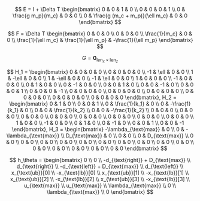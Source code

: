 $$
E = I + \Delta T \begin{bmatrix}
0 & 0 & 1 & 0 \\
0 & 0 & 0 & 1 \\
0 & \frac{g m_p}{m_c} & 0 & 0 \\
0 & \frac{g (m_c + m_p)}{\ell m_c} & 0 & 0
\end{bmatrix}
$$

$$
F = \Delta T \begin{bmatrix}
0 & 0 & 0 \\
0 & 0 & 0 \\
\frac{1}{m_c} & 0 & 0 \\
\frac{1}{\ell m_c} & \frac{1}{\ell m_p} & -\frac{1}{\ell m_p}
\end{bmatrix}
$$

$$
G = \mathbf{0}_{\text{len}_x \times \text{len}_z}
$$

$$
H_1 = \begin{bmatrix}
0 & 0 & 0 & 0 \\
0 & 0 & 0 & 0 \\
-1 & \ell & 0 & 0 \\
1 & -\ell & 0 & 0 \\
1 & -\ell & 0 & 0 \\
-1 & \ell & 0 & 0 \\
1 & 0 & 0 & 0 \\
-1 & 0 & 0 & 0 \\
0 & 1 & 0 & 0 \\
0 & -1 & 0 & 0 \\
0 & 0 & 1 & 0 \\
0 & 0 & -1 & 0 \\
0 & 0 & 0 & 1 \\
0 & 0 & 0 & -1 \\
0 & 0 & 0 & 0 \\
0 & 0 & 0 & 0 \\
0 & 0 & 0 & 0 \\
0 & 0 & 0 & 0 \\
0 & 0 & 0 & 0 \\
0 & 0 & 0 & 0
\end{bmatrix},
H_2 = \begin{bmatrix}
0 & 1 & 0 \\
0 & 0 & 1 \\
0 & \frac{1}{k_1} & 0 \\
0 & -\frac{1}{k_1} & 0 \\
0 & 0 & \frac{1}{k_2} \\
0 & 0 & -\frac{1}{k_2} \\
0 & 0 & 0 \\
0 & 0 & 0 \\
0 & 0 & 0 \\
0 & 0 & 0 \\
0 & 0 & 0 \\
0 & 0 & 0 \\
0 & 0 & 0 \\
0 & 0 & 0 \\
1 & 0 & 0 \\
-1 & 0 & 0 \\
0 & 1 & 0 \\
0 & -1 & 0 \\
0 & 0 & 1 \\
0 & 0 & -1
\end{bmatrix},
H_3 = \begin{bmatrix}
-\lambda_{\text{max}} & 0 \\
0 & -\lambda_{\text{max}} \\
D_{\text{max}} & 0 \\
0 & 0 \\
0 & D_{\text{max}} \\
0 & 0 \\
0 & 0 \\
0 & 0 \\
0 & 0 \\
0 & 0 \\
0 & 0 \\
0 & 0 \\
0 & 0 \\
0 & 0 \\
0 & 0 \\
0 & 0 \\
0 & 0 \\
0 & 0 \\
0 & 0 \\
0 & 0
\end{bmatrix}
$$

$$
h_\theta = \begin{bmatrix}
0 \\
0 \\
-d_{\text{right}} + D_{\text{max}} \\
d_{\text{right}} \\
-d_{\text{left}} + D_{\text{max}} \\
d_{\text{left}} \\
x_{\text{ub}}[0] \\
-x_{\text{lb}}[0] \\
x_{\text{ub}}[1] \\
-x_{\text{lb}}[1] \\
x_{\text{ub}}[2] \\
-x_{\text{lb}}[2] \\
x_{\text{ub}}[3] \\
-x_{\text{lb}}[3] \\
u_{\text{max}} \\
u_{\text{max}} \\
\lambda_{\text{max}} \\
0 \\
\lambda_{\text{max}} \\
0
\end{bmatrix}
$$

